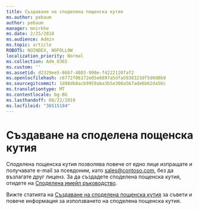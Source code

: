 ```yaml
---
title: Създаване на споделена пощенска кутия
ms.author: pebaum
author: pebaum
manager: mnirkhe
ms.date: 2/25/2018
ms.audience: Admin
ms.topic: article
ROBOTS: NOINDEX, NOFOLLOW
localization_priority: Normal
ms.collection: Adm_O365
ms.custom: ''
ms.assetid: d2329ee5-86b7-4803-990e-f4222120faf2
ms.openlocfilehash: c6772f06172e05e6897a5dfa5938323df5d0d8b9
ms.sourcegitcommit: 1d98db8acb9959aba3b5e308a567ade6b62da56c
ms.translationtype: MT
ms.contentlocale: bg-BG
ms.lasthandoff: 08/22/2019
ms.locfileid: "36515184"
---
```

# <a name="create-a-shared-mailbox"></a>Създаване на споделена пощенска кутия

Споделена пощенска кутия позволява повече от едно лице изпращате и получавате e-mail за псевдоним, като sales@contoso.com, без да възлагате друг лиценз. За да създадете споделена пощенска кутия, отидете на [Споделена имейл ръководство](https://portal.office.com/adminportal/home).
  
Вижте статията на [Създаване на споделена пощенска кутия](https://support.office.com/article/Create-a-shared-mailbox-871a246d-3acd-4bba-948e-5de8be0544c9) за съвети и повече информация за използването на споделена пощенска кутия. 
  

